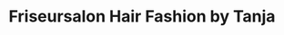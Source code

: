 ---
title: "Friseursalon Hair Fashion by Tanja"
url: /regensburg/friseursalon-hair-fashion-by-tanja/
shop: Friseur
---